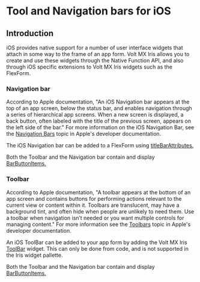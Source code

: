                               


Tool and Navigation bars for iOS
================================

Introduction
------------

iOS provides native support for a number of user interface widgets that attach in some way to the frame of an app form. Volt MX Iris allows you to create and use these widgets through the Native Function API, and also through iOS specific extensions to Volt MX Iris widgets such as the FlexForm.

### Navigation bar

According to Apple documentation, "An iOS Navigation bar appears at the top of an app screen, below the status bar, and enables navigation through a series of hierarchical app screens. When a new screen is displayed, a back button, often labeled with the title of the previous screen, appears on the left side of the bar." For more information on the iOS Navigation Bar, see the [Navigation Bars](https://developer.apple.com/ios/human-interface-guidelines/ui-bars/navigation-bars/) topic in Apple's developer documentation.

The iOS Navigation bar can be added to a FlexForm using [titleBarAttributes.](FlexForm_Properties.md#titleBarAttributes)

Both the Toolbar and the Navigation bar contain and display [BarButtonItems.](../../../Iris/iris_api_dev_guide/content/voltmx.ui_functions.md)

### Toolbar

According to Apple documentation, "A toolbar appears at the bottom of an app screen and contains buttons for performing actions relevant to the current view or content within it. Toolbars are translucent, may have a background tint, and often hide when people are unlikely to need them. Use a toolbar when navigation isn’t needed or you want multiple controls for managing content." For more information see the [Toolbars](https://developer.apple.com/ios/human-interface-guidelines/ui-bars/toolbars/) topic in Apple's developer documentation.

An iOS ToolBar can be added to your app form by adding the Volt MX Iris [ToolBar](Toolbar.md#toolbar-widget) widget. This can only be done from code, and is not supported in the Iris widget pallette.

Both the Toolbar and the Navigation bar contain and display [BarButtonItems.](../../../Iris/iris_api_dev_guide/content/voltmx.ui_functions.md)


